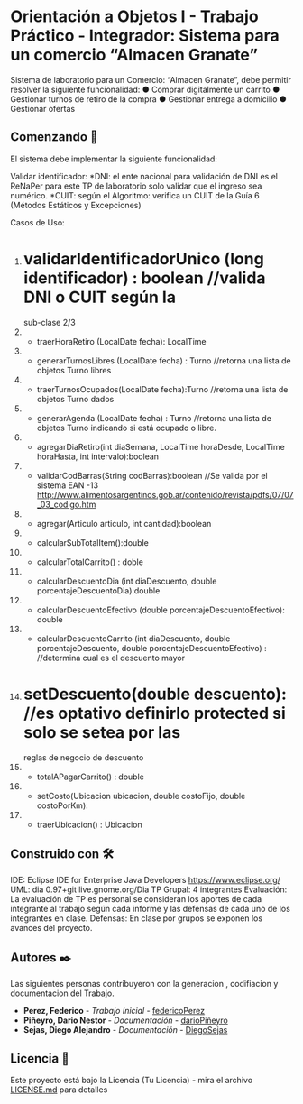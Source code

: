 # Orientación a Objetos I - Trabajo Práctico - Integrador: Sistema para un comercio “Almacen Granate”

Sistema de laboratorio para un Comercio: “Almacen Granate”, debe permitir resolver la siguiente
funcionalidad:
● Comprar digitalmente un carrito
● Gestionar turnos de retiro de la compra
● Gestionar entrega a domicilio
● Gestionar ofertas

## Comenzando 🚀

El sistema debe implementar la siguiente funcionalidad:

Validar identificador:
*DNI: el ente nacional para validación de DNI es el ReNaPer para este TP de laboratorio solo
validar que el ingreso sea numérico.
*CUIT: según el Algoritmo: verifica un CUIT de la Guía 6 (Métodos Estáticos y Excepciones)

Casos de Uso:

1) # validarIdentificadorUnico (long identificador) : boolean //valida DNI o CUIT según la
     sub-clase 2/3
2) + traerHoraRetiro (LocalDate fecha): LocalTime
3) + generarTurnosLibres (LocalDate fecha) : Turno //retorna una lista de objetos Turno libres
4) + traerTurnosOcupados(LocalDate fecha):Turno //retorna una lista de objetos Turno dados
5) + generarAgenda (LocalDate fecha) : Turno //retorna una lista de objetos Turno indicando
     si está ocupado o libre.
6) + agregarDiaRetiro(int diaSemana, LocalTime horaDesde, LocalTime horaHasta, int
     intervalo):boolean
7) + validarCodBarras(String codBarras):boolean //Se valida por el sistema EAN -13
     http://www.alimentosargentinos.gob.ar/contenido/revista/pdfs/07/07_03_codigo.htm
8) + agregar(Articulo articulo, int cantidad):boolean
9) + calcularSubTotalItem():double
10) + calcularTotalCarrito() : doble
11) + calcularDescuentoDia (int diaDescuento, double porcentajeDescuentoDia):double
12) + calcularDescuentoEfectivo (double porcentajeDescuentoEfectivo): double
13) + calcularDescuentoCarrito (int diaDescuento, double porcentajeDescuento, double
      porcentajeDescuentoEfectivo) : //determina cual es el descuento mayor
14) # setDescuento(double descuento): //es optativo definirlo protected si solo se setea por las
      reglas de negocio de descuento
15) + totalAPagarCarrito() : double
16) + setCosto(Ubicacion ubicacion, double costoFijo, double costoPorKm):
17) + traerUbicacion() : Ubicacion

## Construido con 🛠️

IDE: Eclipse IDE for Enterprise Java Developers https://www.eclipse.org/
UML: dia 0.97+git live.gnome.org/Dia
TP Grupal: 4 integrantes
Evaluación: La evaluación de TP es personal se consideran los aportes de cada integrante al
trabajo según cada informe y las defensas de cada uno de los integrantes en clase.
Defensas: En clase por grupos se exponen los avances del proyecto.

## Autores ✒️

Las siguientes personas contribuyeron con la generacion , codifiacion y documentacion del Trabajo. 

* **Perez, Federico** - *Trabajo Inicial* - [federicoPerez](https://github.com/villanuevand)
* **Piñeyro, Dario Nestor** - *Documentación* - [darioPiñeyro](#fulanito-de-tal)
* **Sejas, Diego Alejandro** - *Documentación* - [DiegoSejas](#fulanito-de-tal)


## Licencia 📄

Este proyecto está bajo la Licencia (Tu Licencia) - mira el archivo [LICENSE.md](LICENSE.md) para detalles
